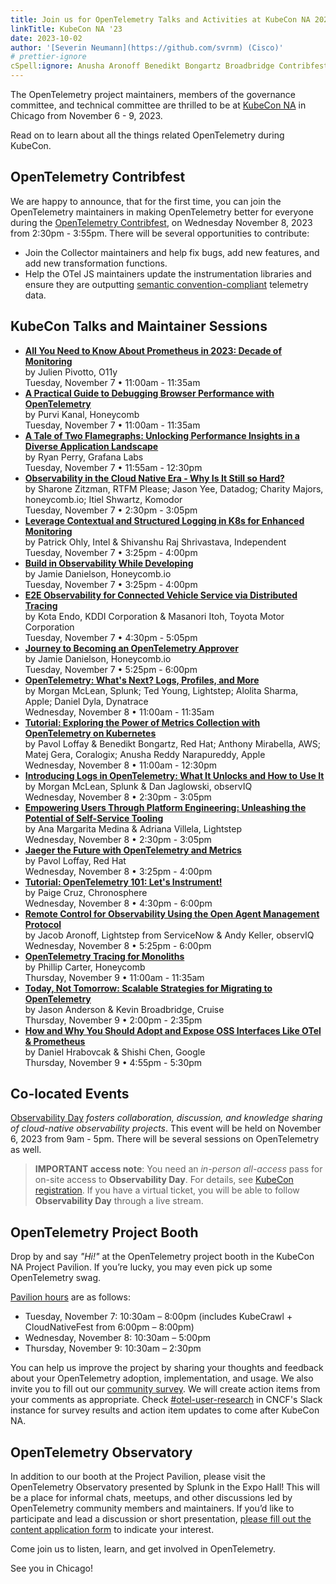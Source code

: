 ```yaml
---
title: Join us for OpenTelemetry Talks and Activities at KubeCon NA 2023
linkTitle: KubeCon NA '23
date: 2023-10-02
author: '[Severin Neumann](https://github.com/svrnm) (Cisco)'
# prettier-ignore
cSpell:ignore: Anusha Aronoff Benedikt Bongartz Broadbridge Contribfest Coralogix Danielson Endo Flamegraphs Hrabovcak Itiel Itoh Jaglowski Kanal Komodor Kota Masanori Matej Mirabella Narapureddy observ Ohly Pivotto Purvi Reddy Sharone Shishi Shivanshu Shrivastava Shwartz Zitzman
---
```


The OpenTelemetry project maintainers, members of the governance committee, and
technical committee are thrilled to be at [KubeCon NA][] in Chicago from
November 6 - 9, 2023.

Read on to learn about all the things related OpenTelemetry during KubeCon.

## OpenTelemetry Contribfest

We are happy to announce, that for the first time, you can join the
OpenTelemetry maintainers in making OpenTelemetry better for everyone during the
[OpenTelemetry Contribfest](https://sched.co/1R2rQ), on Wednesday November 8,
2023 from 2:30pm - 3:55pm. There will be several opportunities to contribute:

- Join the Collector maintainers and help fix bugs, add new features, and add
  new transformation functions.
- Help the OTel JS maintainers update the instrumentation libraries and ensure
  they are outputting [semantic convention-compliant](/docs/specs/semconv/)
  telemetry data.

## KubeCon Talks and Maintainer Sessions

- **[All You Need to Know About Prometheus in 2023: Decade of Monitoring](https://sched.co/1R2mK)**<br>
  by Julien Pivotto, O11y<br> Tuesday, November 7 • 11:00am - 11:35am
- **[A Practical Guide to Debugging Browser Performance with OpenTelemetry](https://sched.co/1R2m6)**<br>
  by Purvi Kanal, Honeycomb<br> Tuesday, November 7 • 11:00am - 11:35am
- **[A Tale of Two Flamegraphs: Unlocking Performance Insights in a Diverse Application Landscape](https://sched.co/1R2mo)**<br>
  by Ryan Perry, Grafana Labs<br> Tuesday, November 7 • 11:55am - 12:30pm
- **[Observability in the Cloud Native Era - Why Is It Still so Hard?](https://sched.co/1R2nO)**<br>
  by Sharone Zitzman, RTFM Please; Jason Yee, Datadog; Charity Majors,
  honeycomb.io; Itiel Shwartz, Komodor<br> Tuesday, November 7 • 2:30pm - 3:05pm
- **[Leverage Contextual and Structured Logging in K8s for Enhanced Monitoring](https://sched.co/1R2oQ)**<br>
  by Patrick Ohly, Intel & Shivanshu Raj Shrivastava, Independent<br> Tuesday,
  November 7 • 3:25pm - 4:00pm
- **[Build in Observability While Developing](https://sched.co/1R2oA)**<br> by
  Jamie Danielson, Honeycomb.io<br> Tuesday, November 7 • 3:25pm - 4:00pm
- **[E2E Observability for Connected Vehicle Service via Distributed Tracing](https://sched.co/1R2oh)**<br>
  by Kota Endo, KDDI Corporation & Masanori Itoh, Toyota Motor Corporation<br>
  Tuesday, November 7 • 4:30pm - 5:05pm
- **[Journey to Becoming an OpenTelemetry Approver](https://sched.co/1R2pI)**<br>
  by Jamie Danielson, Honeycomb.io<br> Tuesday, November 7 • 5:25pm - 6:00pm
- **[OpenTelemetry: What's Next? Logs, Profiles, and More](https://sched.co/1R2ur)**<br>
  by Morgan McLean, Splunk; Ted Young, Lightstep; Alolita Sharma, Apple; Daniel
  Dyla, Dynatrace<br> Wednesday, November 8 • 11:00am - 11:35am
- **[Tutorial: Exploring the Power of Metrics Collection with OpenTelemetry on Kubernetes](https://sched.co/1R2pr)**<br>
  by Pavol Loffay & Benedikt Bongartz, Red Hat; Anthony Mirabella, AWS; Matej
  Gera, Coralogix; Anusha Reddy Narapureddy, Apple<br> Wednesday, November 8 •
  11:00am - 12:30pm
- **[Introducing Logs in OpenTelemetry: What It Unlocks and How to Use It](https://sched.co/1R2r4)**<br>
  by Morgan McLean, Splunk & Dan Jaglowski, observIQ<br> Wednesday, November 8 •
  2:30pm - 3:05pm
- **[Empowering Users Through Platform Engineering: Unleashing the Potential of Self-Service Tooling](https://sched.co/1R2rW)**<br>
  by Ana Margarita Medina & Adriana Villela, Lightstep<br> Wednesday, November 8
  • 2:30pm - 3:05pm
- **[Jaeger the Future with OpenTelemetry and Metrics](https://sched.co/1R2q1)**<br>
  by Pavol Loffay, Red Hat<br> Wednesday, November 8 • 3:25pm - 4:00pm
- **[Tutorial: OpenTelemetry 101: Let's Instrument!](https://sched.co/1R2sI)**<br>
  by Paige Cruz, Chronosphere<br> Wednesday, November 8 • 4:30pm - 6:00pm
- **[Remote Control for Observability Using the Open Agent Management Protocol](https://sched.co/1R2sr)**<br>
  by Jacob Aronoff, Lightstep from ServiceNow & Andy Keller, observIQ<br>
  Wednesday, November 8 • 5:25pm - 6:00pm
- **[OpenTelemetry Tracing for Monoliths](https://sched.co/1R2sr)**<br> by
  Phillip Carter, Honeycomb<br> Thursday, November 9 • 11:00am - 11:35am
- **[Today, Not Tomorrow: Scalable Strategies for Migrating to OpenTelemetry](https://sched.co/1R2uc)**<br>
  by Jason Anderson & Kevin Broadbridge, Cruise<br> Thursday, November 9 •
  2:00pm - 2:35pm
- **[How and Why You Should Adopt and Expose OSS Interfaces Like OTel & Prometheus](https://sched.co/1R2uc)**<br>
  by Daniel Hrabovcak & Shishi Chen, Google<br> Thursday, November 9 • 4:55pm -
  5:30pm

## Co-located Events

[Observability Day][] _fosters collaboration, discussion, and knowledge sharing
of cloud-native observability projects_. This event will be held on November 6,
2023 from 9am - 5pm. There will be several sessions on OpenTelemetry as well.

> <i class="far fa-exclamation-triangle"></i> **IMPORTANT access note**: You
> need an _in-person all-access_ pass for on-site access to **Observability
> Day**. For details, see [KubeCon registration][]. If you have a virtual
> ticket, you will be able to follow **Observability Day** through a live
> stream.

## OpenTelemetry Project Booth

Drop by and say _"Hi!"_ at the OpenTelemetry project booth in the KubeCon NA
Project Pavilion. If you’re lucky, you may even pick up some OpenTelemetry swag.

[Pavilion hours][] are as follows:

- Tuesday, November 7: 10:30am – 8:00pm (includes KubeCrawl + CloudNativeFest
  from 6:00pm – 8:00pm)
- Wednesday, November 8: 10:30am – 5:00pm
- Thursday, November 9: 10:30am – 2:30pm

You can help us improve the project by sharing your thoughts and feedback about
your OpenTelemetry adoption, implementation, and usage. We also invite you to
fill out our [community survey][]. We will create action items from your
comments as appropriate. Check [#otel-user-research][] in CNCF's Slack instance
for survey results and action item updates to come after KubeCon NA.

## OpenTelemetry Observatory

In addition to our booth at the Project Pavilion, please visit the OpenTelemetry
Observatory presented by Splunk in the Expo Hall! This will be a place for
informal chats, meetups, and other discussions led by OpenTelemetry community
members and maintainers. If you’d like to participate and lead a discussion or
short presentation,
[please fill out the content application form](https://forms.gle/ajNv8jGs12coDUjG8)
to indicate your interest.

Come join us to listen, learn, and get involved in OpenTelemetry.

See you in Chicago!

[kubecon na]:
  https://events.linuxfoundation.org/kubecon-cloudnativecon-north-america/
[Observability Day]:
  https://events.linuxfoundation.org/kubecon-cloudnativecon-north-america/co-located-events/observability-day/
[kubecon registration]:
  https://events.linuxfoundation.org/kubecon-cloudnativecon-north-america/register/
[pavilion hours]:
  https://events.linuxfoundation.org/kubecon-cloudnativecon-europe/program/project-engagement/#project-pavilion
[community survey]:
  https://docs.google.com/forms/d/e/1FAIpQLSdKm6oLYRXlZOhEZMVmjoIn4eBToVYNmF6fwpm5GAIipQmPxA/viewform?pli=1
[#otel-user-research]: https://cloud-native.slack.com/archives/C01RT3MSWGZ
